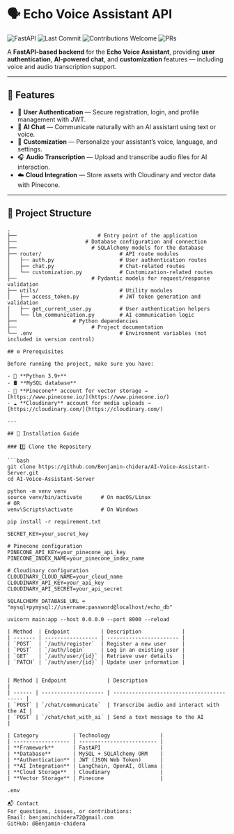 # 🗣️ Echo Voice Assistant API

<!-- ![Python Version](https://img.shields.io/badge/python-3.9%2B-blue) -->

![FastAPI](https://img.shields.io/badge/FastAPI-005571?logo=fastapi)
![Last Commit](https://img.shields.io/github/last-commit/Benjamin-chidera/AI-Voice-Assistant-Server)
![Contributions Welcome](https://img.shields.io/badge/contributions-welcome-brightgreen.svg)
![PRs](https://img.shields.io/badge/PRs-welcome-blue.svg)

A **FastAPI-based backend** for the **Echo Voice Assistant**, providing **user authentication**, **AI-powered chat**, and **customization** features — including voice and audio transcription support.

---

## 🚀 Features

- 🔐 **User Authentication** — Secure registration, login, and profile management with JWT.
- 💬 **AI Chat** — Communicate naturally with an AI assistant using text or voice.
- 🎨 **Customization** — Personalize your assistant’s voice, language, and settings.
- 🎧 **Audio Transcription** — Upload and transcribe audio files for AI interaction.
- ☁️ **Cloud Integration** — Store assets with Cloudinary and vector data with Pinecone.

---

## 🧱 Project Structure

```text
.
├──                          # Entry point of the application
├──                      # Database configuration and connection
├──                        # SQLAlchemy models for the database
├── router/                         # API route modules
│   ├── auth.py                     # User authentication routes
│   ├── chat.py                     # Chat-related routes
│   └── customization.py            # Customization-related routes
├──                        # Pydantic models for request/response validation
├── utils/                          # Utility modules
│   ├── access_token.py             # JWT token generation and validation
│   ├── get_current_user.py         # User authentication helpers
│   └── llm_communication.py        # AI communication logic
├──                  # Python dependencies
├──                        # Project documentation
└── .env                            # Environment variables (not included in version control)

## ⚙️ Prerequisites

Before running the project, make sure you have:

- 🐍 **Python 3.9+**
- 🛢️ **MySQL database**
- 🧠 **Pinecone** account for vector storage → [https://www.pinecone.io/](https://www.pinecone.io/)
- ☁️ **Cloudinary** account for media uploads → [https://cloudinary.com/](https://cloudinary.com/)

---

## 🧩 Installation Guide

### 1️⃣ Clone the Repository

```bash
git clone https://github.com/Benjamin-chidera/AI-Voice-Assistant-Server.git
cd AI-Voice-Assistant-Server

python -m venv venv
source venv/bin/activate      # On macOS/Linux
# OR
venv\Scripts\activate         # On Windows

pip install -r requirement.txt

SECRET_KEY=your_secret_key

# Pinecone configuration
PINECONE_API_KEY=your_pinecone_api_key
PINECONE_INDEX_NAME=your_pinecone_index_name

# Cloudinary configuration
CLOUDINARY_CLOUD_NAME=your_cloud_name
CLOUDINARY_API_KEY=your_api_key
CLOUDINARY_API_SECRET=your_api_secret

SQLALCHEMY_DATABASE_URL = "mysql+pymysql://username:password@localhost/echo_db"

uvicorn main:app --host 0.0.0.0 --port 8000 --reload

| Method  | Endpoint          | Description             |
| ------- | ----------------- | ----------------------- |
| `POST`  | `/auth/register`  | Register a new user     |
| `POST`  | `/auth/login`     | Log in an existing user |
| `GET`   | `/auth/user/{id}` | Retrieve user details   |
| `PATCH` | `/auth/user/{id}` | Update user information |


| Method | Endpoint             | Description                               |
| ------ | -------------------- | ----------------------------------------- |
| `POST` | `/chat/communicate`  | Transcribe audio and interact with the AI |
| `POST` | `/chat/chat_with_ai` | Send a text message to the AI             |

| Category           | Technology                |
| ------------------ | ------------------------- |
| **Framework**      | FastAPI                   |
| **Database**       | MySQL + SQLAlchemy ORM    |
| **Authentication** | JWT (JSON Web Token)      |
| **AI Integration** | LangChain, OpenAI, Ollama |
| **Cloud Storage**  | Cloudinary                |
| **Vector Storage** | Pinecone                  |

.env

📬 Contact
For questions, issues, or contributions:
Email: benjaminchidera72@gmail.com
GitHub: @Benjamin-chidera
```

